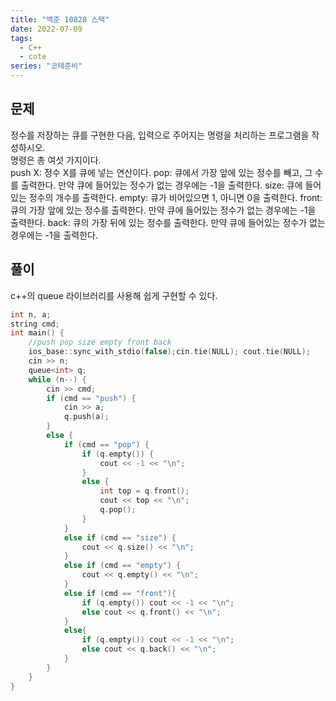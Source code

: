 ```yaml
---
title: "백준 10828 스택"
date: 2022-07-09
tags:
  - C++
  - cote
series: "코테준비"
---
```


## 문제

정수를 저장하는 큐를 구현한 다음, 입력으로 주어지는 명령을 처리하는 프로그램을 작성하시오.
<br/>
명령은 총 여섯 가지이다.
<br/>
push X: 정수 X를 큐에 넣는 연산이다.
pop: 큐에서 가장 앞에 있는 정수를 빼고, 그 수를 출력한다. 만약 큐에 들어있는 정수가 없는 경우에는 -1을 출력한다.
size: 큐에 들어있는 정수의 개수를 출력한다.
empty: 큐가 비어있으면 1, 아니면 0을 출력한다.
front: 큐의 가장 앞에 있는 정수를 출력한다. 만약 큐에 들어있는 정수가 없는 경우에는 -1을 출력한다.
back: 큐의 가장 뒤에 있는 정수를 출력한다. 만약 큐에 들어있는 정수가 없는 경우에는 -1을 출력한다.
<br/>

## 풀이

c++의 queue 라이브러리를 사용해 쉽게 구현할 수 있다.<br/>

```c++
int n, a;
string cmd;
int main() {
	//push pop size empty front back
	ios_base::sync_with_stdio(false);cin.tie(NULL); cout.tie(NULL);
	cin >> n;
	queue<int> q;
	while (n--) {
		cin >> cmd;
		if (cmd == "push") {
			cin >> a;
			q.push(a);
		}
		else {
			if (cmd == "pop") {
				if (q.empty()) {
					cout << -1 << "\n";
				}
				else {
					int top = q.front();
					cout << top << "\n";
					q.pop();
				}
			}
			else if (cmd == "size") {
				cout << q.size() << "\n";
			}
			else if (cmd == "empty") {
				cout << q.empty() << "\n";
			}
			else if (cmd == "front"){
				if (q.empty()) cout << -1 << "\n";
				else cout << q.front() << "\n";
			}
			else{
				if (q.empty()) cout << -1 << "\n";
				else cout << q.back() << "\n";
			}
		}
	}
}
```
